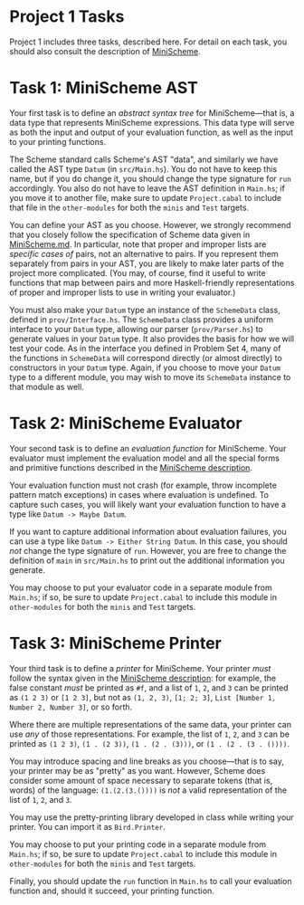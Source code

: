 # Project 1 Tasks

Project 1 includes three tasks, described here.  For detail on each task, you should also consult the description of [MiniScheme](MiniScheme.md).

# Task 1: MiniScheme AST

Your first task is to define an *abstract syntax tree* for MiniScheme&mdash;that is, a data type that represents MiniScheme expressions.  This data type will serve as both the input and output of your evaluation function, as well as the input to your printing functions.

The Scheme standard calls Scheme's AST "data", and similarly we have called the AST type `Datum` (in `src/Main.hs`).  You do not have to keep this name, but if you do change it, you should change the type signature for `run` accordingly.  You also do not have to leave the AST definition in `Main.hs`; if you move it to another file, make sure to update `Project.cabal` to include that file in the `other-modules` for both the `minis` and `Test` targets.

You can define your AST as you choose.  However, we strongly recommend that you closely follow the specification of Scheme data given in [MiniScheme.md](MiniScheme.md).  In particular, note that proper and improper lists are *specific cases of* pairs, not an alternative to pairs.  If you represent them separately from pairs in your AST, you are likely to make later parts of the project more complicated.  (You may, of course, find it useful to write functions that map between pairs and more Haskell-friendly representations of proper and improper lists to use in writing your evaluator.)

You must also make your `Datum` type an instance of the `SchemeData` class, defined in `prov/Interface.hs`.  The `SchemeData` class provides a uniform interface to your `Datum` type, allowing our parser (`prov/Parser.hs`) to generate values in your `Datum` type.  It also provides the basis for how we will test your code.  As in the interface you defined in Problem Set 4, many of the functions in `SchemeData` will correspond directly (or almost directly) to constructors in your `Datum` type.  Again, if you choose to move your `Datum` type to a different module, you may wish to move its `SchemeData` instance to that module as well.

# Task 2: MiniScheme Evaluator

Your second task is to define an *evaluation function* for MiniScheme.  Your evaluator must implement the evaluation model and all the special forms and primitive functions described in the [MiniScheme description](MiniScheme.md).

Your evaluation function must not crash (for example, throw incomplete pattern match exceptions) in cases where evaluation is undefined.  To capture such cases, you will likely want your evaluation function to have a type like `Datum -> Maybe Datum`.

If you want to capture additional information about evaluation failures, you can use a type like `Datum -> Either String Datum`.  In this case, you should *not* change the type signature of `run`.  However, you are free to change the definition of `main` in `src/Main.hs` to print out the additional information you generate.

You may choose to put your evaluator code in a separate module from `Main.hs`; if so, be sure to update `Project.cabal` to include this module in `other-modules` for both the `minis` and `Test` targets.

# Task 3: MiniScheme Printer

Your third task is to define a *printer* for MiniScheme.  Your printer *must* follow the syntax given in the [MiniScheme description](MiniScheme.md): for example, the false constant *must* be printed as `#f`, and a list of `1`, `2`, and `3` can be printed as  `(1 2 3)` or `[1 2 3]`, but not as `(1, 2, 3)`, `[1; 2; 3]`, `List [Number 1, Number 2, Number 3]`, or so forth.

Where there are multiple representations of the same data, your printer can use *any* of those representations.  For example, the list of `1`, `2`, and `3` can be printed as `(1 2 3)`, `(1 . (2 3))`, `(1 . (2 . (3)))`, or `(1 . (2 . (3 . ())))`.

You may introduce spacing and line breaks as you choose&mdash;that is to say, your printer may be as "pretty" as you want.  However, Scheme does consider some amount of space necessary to separate tokens (that is, words) of the language: `(1.(2.(3.())))` is *not* a valid representation of the list of `1`, `2`, and `3`.

You may use the pretty-printing library developed in class while writing your printer.  You can import it as `Bird.Printer`.

You may choose to put your printing code in a separate module from `Main.hs`; if so, be sure to update `Project.cabal` to include this module in `other-modules` for both the `minis` and `Test` targets.

Finally, you should update the `run` function in `Main.hs` to call your evaluation function and, should it succeed, your printing function.
